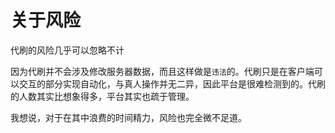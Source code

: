 # 关于风险

代刷的风险几乎可以忽略不计

因为代刷并不会涉及修改服务器数据，而且这样做是`违法`的。代刷只是在客户端可以交互的部分实现自动化，与真人操作并无二异，因此平台是很难检测到的。代刷的人数其实比想象得多，平台其实也疏于管理。

我想说，对于在其中浪费的时间精力，风险也完全微不足道。